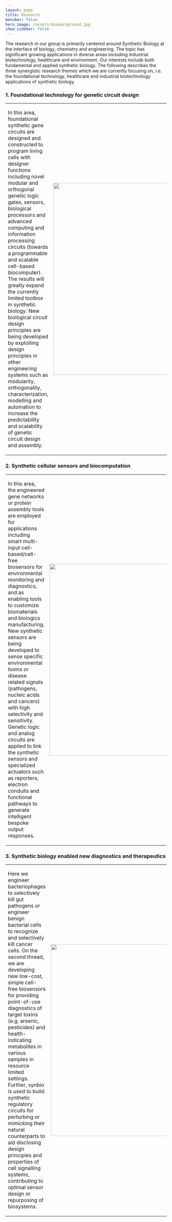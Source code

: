 ```yaml
---
layout: page
title: Research
menubar: false
hero_image: /assets/dnabackground.jpg
show_sidebar: false
---
```



The research in our group is primarily centered around Synthetic Biology at the interface of biology, chemistry and engineering. The topic has significant growing applications in diverse areas including industrial biotechnology, healthcare and environment. Our interests include both fundamental and applied synthetic biology. The following describes the three synergistic research themes which we are currently focusing on, i.e. the foundational technology, healthcare and industrial biotechnology applications of synthetic biology. 



### 1. Foundational technology for genetic circuit design

<table>
<tr>
<td width="50%">
<p>In this area, foundational synthetic gene circuits are designed and constructed to program living cells with designer functions including novel modular and orthogonal genetic logic gates, sensors, biological processors and advanced computing and information processing circuits (towards a programmable and scalable cell-based biocomputer). The results will greatly expand the currently limited toolbox in synthetic biology. New biological circuit design principles are being developed by exploiting design principles in other engineering systems such as modularity, orthogonality, characterization, modelling and automation to increase the predictability and scalability of genetic circuit design and assembly.</p>
</td>
<td width="50%" style="vertical-align:middle">
<center><img alt="" src="../assets/er1.png" style=" width:600px;"></center>
</td>
</tr>
</table>

### 2. Synthetic cellular sensors and biocomputation

<table>
<tr>
<td width="50%">
<p>In this area, the engineered gene networks or protein assembly tools are employed for applications including smart multi-input cell-based/cell-free biosensors for environmental monitoring and diagnostics, and as enabling tools to customize biomaterials and biologics manufacturing. New synthetic sensors are being developed to sense specific environmental toxins or disease related signals (pathogens, nucleic acids and cancers) with high selectivity and sensitivity. Genetic logic and analog circuits are applied to link the synthetic sensors and specialized actuators such as reporters, electron conduits and functional pathways to generate intelligent bespoke output responses.</p>
</td>
<td width="50%" style="vertical-align:middle">
<center><img alt="" src="../assets/er2.png" style=" width:600px"></center>
</td>
</tr>
</table>

### 3. Synthetic biology enabled new diagnostics and therapeutics
<table>
<tr>
<td width="50%">
<p>Here we engineer bacteriophages to selectively kill gut pathogens or engineer benign bacterial cells to recognize and selectively kill cancer cells. On the second thread, we are developing new low-cost, simple cell-free biosensors for providing point-of-use diagnostics of target toxins (e.g. arsenic, pesticides) and health-indicating metabolites in various samples in resource limited settings. Further, synbio is used to build synthetic regulatory circuits for perturbing or mimicking their natural counterparts to aid disclosing design principles and properties of cell signalling systems, contributing to optimal sensor design or repurposing of biosystems.</p>
</td>
<td width="50%" style="vertical-align:middle">
<center><img alt="" src="../assets/er3-2.png" style=" width:600px"></center>
</td>
</tr>
</table>

